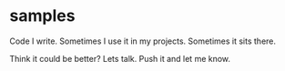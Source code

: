 # samples

Code I write. Sometimes I use it in my projects. Sometimes it sits there.

Think it could be better? Lets talk. Push it and let me know. 







